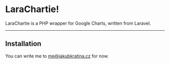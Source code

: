 LaraChartie!
===================


LaraChartie is a PHP wrapper for Google Charts, written from Laravel.

----------


Installation
-------------
You can write me to me@jakubkratina.cz for now.




















































































